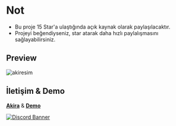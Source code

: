 # Not 
- Bu proje 15 Star'a ulaştığında açık kaynak olarak paylaşılacaktır.
- Projeyi beğendiyseniz, star atarak daha hızlı paylalışmasını sağlayabilirsiniz.

## Preview
![akiresim](https://github.com/user-attachments/assets/5ef0d510-49aa-4af8-a326-b878c16aec5a)

## İletişim & Demo
**[Akira](https://discord.com/users/337545269845688361)** & **[Demo](https://akira-portfolioo.vercel.app/)**

[![Discord Banner](https://api.weblutions.com/discord/invite/vsc/)](https://discord.gg/vsc)
